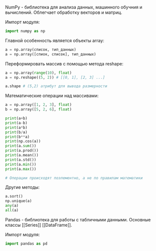 NumPy - библиотека для анализа данных, машинного обучния и вычислений. Облегчает обработку векторов и матриц.

Импорт модуля:
```python
import numpy as np
```

Главной особенность является объекты array:
```python
a = np.array(список, тип_данных)
a = np.array([спиок, список], тип_данных)
```
Переформировать массив с помощью метода reshape:
```python
a = np.array(range(10), float)
a = np.reshape((5, 2)) # [[0, 1], [2, 3] ...]

a.shape # (5,2) атрибут для вывода размерности
```
Математические операции над массивами:

```python
a = np.array([1, 2, 3], float)
b = np.array([5, 2, 6], float)

print(a+b)
print(a-b)
print(a*b)
print(b/a)
print(b**a)
print(np.cos(a))
print(a.sum())
print(a.prod())
print(a.mean())
print(a.std())
print(a.min())
print(a.max())

# Операции происходят поэлементно, а не по правилам математики
```
Другие методы:
```python
a.sort()
np.unique(a)
any(a)
all(a)
```

Pandas - библиотека для работы с табличными данными. Основные классы [[Series]] [[DataFrame]]. 

Импорт модуля:
```python
import pandas as pd
```

